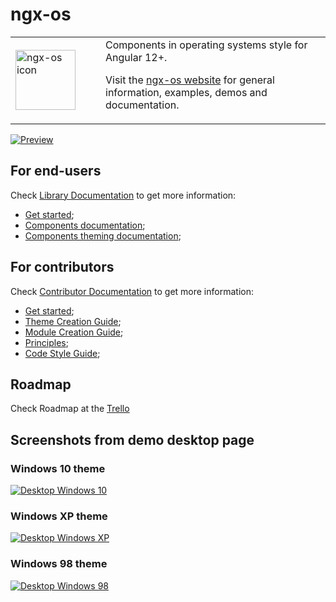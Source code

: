 # ngx-os

<table border="0">
<tr>
<td width="128">
<img
  src="https://ngx-os.io/assets/showcase/icons/icon.png"
  alt="ngx-os icon"
  width="96"
  height="96" />
</td>

<td>
  Components in operating systems style for Angular 12+.

  Visit the <a href="https://ngx-os.io">ngx-os website</a> for general information, examples, demos and documentation.
</td>
</tr>
</table>

[![Preview](https://ngx-os.io/assets/demo/preview.jpg)](https://ngx-os.io)

## For end-users

Check [Library Documentation](https://github.com/dreyliky/ngx-os/blob/master/src/app/library/docs) 
to get more information:

- [Get started](https://ngx-os.io/guides);
- [Components documentation](https://ngx-os.io/components);
- [Components theming documentation](https://github.com/dreyliky/ngx-os/blob/master/src/app/library/docs/theming);

## For contributors

Check [Contributor Documentation](https://github.com/dreyliky/ngx-os/blob/master/src/docs/contributor) 
to get more information:

- [Get started](https://github.com/dreyliky/ngx-os/blob/master/src/docs/contributor/get-started.md);
- [Theme Creation Guide](https://github.com/dreyliky/ngx-os/blob/master/src/docs/contributor/theme-creation-guide.md);
- [Module Creation Guide](https://github.com/dreyliky/ngx-os/blob/master/src/docs/contributor/module-creation-guide.md);
- [Principles](https://github.com/dreyliky/ngx-os/blob/master/src/docs/contributor/principles.md);
- [Code Style Guide](https://github.com/dreyliky/ngx-os/blob/master/src/docs/contributor/code-style-guide.md);

## Roadmap

Check Roadmap at the [Trello](https://trello.com/b/RxLewteC/ngx-os-roadmap)

## Screenshots from demo desktop page

### Windows 10 theme
[![Desktop Windows 10](https://ngx-os.io/assets/demo/desktop-win10.jpg)](https://ngx-os.io)

### Windows XP theme
[![Desktop Windows XP](https://ngx-os.io/assets/demo/desktop-winxp.jpg)](https://ngx-os.io)

### Windows 98 theme
[![Desktop Windows 98](https://ngx-os.io/assets/demo/desktop-win98.jpg)](https://ngx-os.io)
